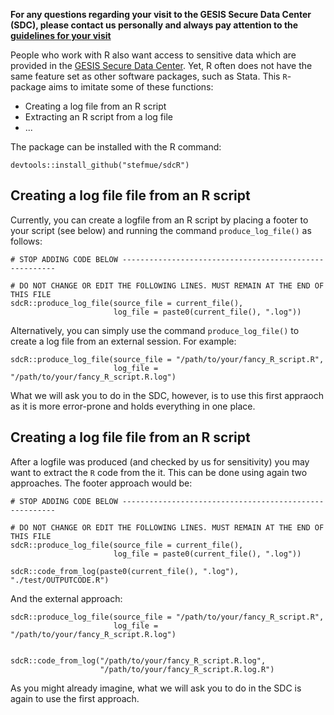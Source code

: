 **For any questions regarding your visit to the GESIS Secure Data Center (SDC), please contact us personally and always pay attention to the [guidelines for your visit](https://www.gesis.org/fileadmin/upload/dienstleistung/daten/secure_data_center/Guidelines_for_the_Secure_Data_Center_Safe_Room.pdf)**

People who work with R also want access to sensitive data which are provided in the [GESIS Secure Data Center]( https://www.gesis.org/en/services/data-analysis/more-data-to-analyze/secure-data-center-sdc/). Yet, R often does not have the same feature set as other software packages, such as Stata. This `R`-package aims to imitate some of these functions:
  - Creating a log file from an R script
  - Extracting an R script from a log file
  - ...

The package can be installed with the R command:

```{r}
devtools::install_github("stefmue/sdcR")
```

## Creating a log file file from an R script
Currently, you can create a logfile from an R script by placing a footer to your script (see below) and running the command `produce_log_file()` as follows:

```{r}
# STOP ADDING CODE BELOW -------------------------------------------------------

# DO NOT CHANGE OR EDIT THE FOLLOWING LINES. MUST REMAIN AT THE END OF THIS FILE
sdcR::produce_log_file(source_file = current_file(),
                       log_file = paste0(current_file(), ".log"))
```

Alternatively, you can simply use the command `produce_log_file()` to create a log file from an external session. For example:

```{r}
sdcR::produce_log_file(source_file = "/path/to/your/fancy_R_script.R",
                       log_file = "/path/to/your/fancy_R_script.R.log")
```

What we will ask you to do in the SDC, however, is to use this first appraoch as it is more error-prone and holds everything in one place.

## Creating a log file file from an R script
After a logfile was produced (and checked by us for sensitivity) you may want to extract the `R` code from the it. This can be done using again two approaches. The footer approach would be:

```{r}
# STOP ADDING CODE BELOW -------------------------------------------------------

# DO NOT CHANGE OR EDIT THE FOLLOWING LINES. MUST REMAIN AT THE END OF THIS FILE
sdcR::produce_log_file(source_file = current_file(),
                       log_file = paste0(current_file(), ".log"))
                       
sdcR::code_from_log(paste0(current_file(), ".log"), "./test/OUTPUTCODE.R")
```

And the external approach:

```{r}
sdcR::produce_log_file(source_file = "/path/to/your/fancy_R_script.R",
                       log_file = "/path/to/your/fancy_R_script.R.log")
                       
                       
sdcR::code_from_log("/path/to/your/fancy_R_script.R.log", 
                    "/path/to/your/fancy_R_script.R.log.R")                       
```

As you might already imagine, what we will ask you to do in the SDC is again to use the first approach.
